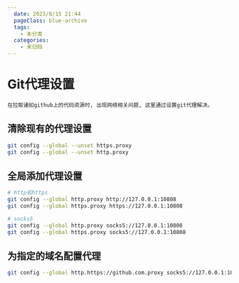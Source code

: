 ```yaml
---
  date: 2023/8/15 21:44
  pageClass: blue-archive
  tags:
    - 未分类
  categories:
    - 未归档
---
```

# Git代理设置

`在拉取诸如github上的代码资源时, 出现网络相关问题, 这里通过设置git代理解决。`

## 清除现有的代理设置

```sh
git config --global --unset https.proxy
git config --global --unset http.proxy
```

## 全局添加代理设置

```sh
# http和https
git config --global http.proxy http://127.0.0.1:10808
git config --global https.proxy https://127.0.0.1:10808

# socks5
git config --global http.proxy socks5://127.0.0.1:10808
git config --global https.proxy socks5://127.0.0.1:10808
```

## 为指定的域名配置代理

```sh
git config --global http.https://github.com.proxy socks5://127.0.0.1:10808
```